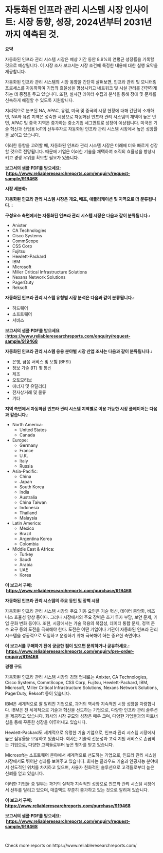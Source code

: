 <p><h1>자동화된 인프라 관리 시스템 시장 인사이트: 시장 동향, 성장, 2024년부터 2031년까지 예측된 것.</h1></p><p><strong>요약</strong></p>
<p><p>자동화된 인프라 관리 시스템 시장은 예상 기간 동안 8.9%의 연평균 성장률을 기록할 것으로 예상됩니다. 이 시장 조사 보고서는 시장 조건에 특정한 내용에 대한 실행 요약을 제공합니다. </p><p>자동화된 인프라 관리 시스템의 시장 동향을 간단히 살펴보면, 인프라 관리 및 모니터링 프로세스를 자동화하여 기업의 효율성을 향상시키고 네트워크 및 시설 관리를 간편하게 하는 데 중점을 두고 있습니다. 또한, 실시간 데이터 수집과 분석을 통해 장애 및 문제를 신속하게 해결할 수 있도록 지원합니다.</p><p>지리적으로 분포된 NA, APAC, 유럽, 미국 및 중국의 시장 현황에 대해 간단히 소개하면, NA와 유럽 지역은 성숙한 시장으로 자동화된 인프라 관리 시스템의 채택이 높은 반면, APAC 및 중국 지역은 증가하는 중소기업 세그먼트로 성장이 예상됩니다. 미국은 기술 혁신과 산업용 IoT의 선두주자로 자동화된 인프라 관리 시스템 시장에서 높은 성장률을 보이고 있습니다.</p><p>이러한 동향을 고려할 때, 자동화된 인프라 관리 시스템 시장은 미래에 더욱 빠르게 성장할 것으로 전망됩니다. 때문에 기업은 이러한 기술을 채택하여 조직의 효율성을 향상시키고 경쟁 우위를 확보할 필요가 있습니다.</p></p>
<p><strong>보고서의 샘플 PDF를 받으세요: &nbsp;<a href="https://www.reliableresearchreports.com/enquiry/request-sample/919468">https://www.reliableresearchreports.com/enquiry/request-sample/919468</a></strong></p>
<p><strong>시장 세분화:</strong></p>
<p><strong> 자동화된 인프라 관리 시스템 시장은 개요, 배포, 애플리케이션 및 지역으로 더 분류됩니다. :</strong></p>
<p><strong>구성요소 측면에서는 자동화된 인프라 관리 시스템 시장은 다음과 같이 분류됩니다.:</strong></p>
<p><ul><li>Anixter</li><li>CA Technologies</li><li>Cisco Systems</li><li>CommScope</li><li>CSS Corp</li><li>Fujitsu</li><li>Hewlett-Packard</li><li>IBM</li><li>Microsoft</li><li>Miller Critical Infrastructure Solutions</li><li>Nexans Network Solutions</li><li>PagerDuty</li><li>Reksoft</li></ul></p>
<p><strong> 자동화된 인프라 관리 시스템 유형별 시장 분석은 다음과 같이 분류됩니다.:</strong></p>
<p><ul><li>하드웨어</li><li>소프트웨어</li><li>서비스</li></ul></p>
<p><strong>보고서의 샘플 PDF를 받으세요 :<a href="https://www.reliableresearchreports.com/enquiry/request-sample/919468">https://www.reliableresearchreports.com/enquiry/request-sample/919468</a></strong></p>
<p><strong> 자동화된 인프라 관리 시스템 응용 분야별 시장 산업 조사는 다음과 같이 분류됩니다.:</strong></p>
<p><ul><li>은행, 금융 서비스 및 보험 (BFSI)</li><li>정보 기술 (IT) 및 통신</li><li>제조</li><li>오토모티브</li><li>에너지 및 유틸리티</li><li>전자상거래 및 물류</li><li>기타</li></ul></p>
<p><strong>지역 측면에서 자동화된 인프라 관리 시스템 지역별로 이용 가능한 시장 플레이어는 다음과 같습니다.:</strong></p>
<p><ul>
    <li>
        North America:
        <ul>
            <li>United States</li>
            <li>Canada</li>
        </ul>
    </li>
    <li>
        Europe:
        <ul>
            <li>Germany</li>
            <li>France</li>
            <li>U.K.</li>
            <li>Italy</li>
            <li>Russia</li>
        </ul>
    </li>
    <li>
        Asia-Pacific:
        <ul>
            <li>China</li>
            <li>Japan</li>
            <li>South Korea</li>
            <li>India</li>
            <li>Australia</li>
            <li>China Taiwan</li>
            <li>Indonesia</li>
            <li>Thailand</li>
            <li>Malaysia</li>
        </ul>
    </li>
    <li>
        Latin America:
        <ul>
            <li>Mexico</li>
            <li>Brazil</li>
            <li>Argentina Korea</li>
            <li>Colombia</li>
        </ul>
    </li>
    <li>
        Middle East & Africa:
        <ul>
            <li>Turkey</li>
            <li>Saudi</li>
            <li>Arabia</li>
            <li>UAE</li>
            <li>Korea</li>
        </ul>
    </li>
    </ul></p>
<p><strong>이 보고서 구매: &nbsp;<a href="https://www.reliableresearchreports.com/purchase/919468">https://www.reliableresearchreports.com/purchase/919468</a></strong></p>
<p><strong>자동화된 인프라 관리 시스템의 주요 동인 및 장벽 시장</strong></p>
<p><p>자동화된 인프라 관리 시스템 시장의 주요 기동 요인은 기술 혁신, 데이터 중앙화, 비즈니스 효율성 향상 등이다. 그러나 시장에서의 주요 장벽은 초기 투자 부담, 보안 문제, 기업 문화 변화 등이다. 또한, 시장에서는 기술 적용의 복잡성, 데이터 통합 문제, 정책 준수 요구 등의 도전을 극복해야 한다. 도전은 어떤 기업이나 기관이 자동화된 인프라 관리 시스템을 성공적으로 도입하고 운영하기 위해 극복해야 하는 중요한 측면이다.</p></p>
<p><strong>이 보고서를 구매하기 전에 궁금한 점이 있으면 문의하거나 공유하세요.: &nbsp;<a href="https://www.reliableresearchreports.com/enquiry/pre-order-enquiry/919468">https://www.reliableresearchreports.com/enquiry/pre-order-enquiry/919468</a></strong></p>
<p><strong>경쟁 구도</strong></p>
<p><p>자동화된 인프라 관리 시스템 시장의 경쟁 업체로는 Anixter, CA Technologies, Cisco Systems, CommScope, CSS Corp, Fujitsu, Hewlett-Packard, IBM, Microsoft, Miller Critical Infrastructure Solutions, Nexans Network Solutions, PagerDuty, Reksoft 등이 있습니다. </p><p>IBM은 세계적으로 잘 알려진 기업으로, 과거의 역사와 지속적인 시장 성장을 자랑합니다. IBM은 전 세계적으로 기술과 혁신을 선도하는 기업으로, 다양한 인프라 관리 솔루션을 제공하고 있습니다. 회사의 시장 규모와 성장은 매우 크며, 다양한 기업들과의 파트너십을 통해 꾸준한 성장을 이루어내고 있습니다.</p><p>Hewlett-Packard도 세계적으로 유명한 기술 기업으로, 인프라 관리 시스템 시장에서 높은 점유율을 보유하고 있습니다. 회사는 기술적 전문성과 고객 지원 서비스로 손꼽히는 기업으로, 다양한 고객들로부터 높은 평가를 받고 있습니다. </p><p>Microsoft는 소프트웨어 분야에서 세계적으로 선도하는 기업으로, 인프라 관리 시스템 시장에서도 뛰어난 성과를 보여주고 있습니다. 회사는 클라우드 기술과 인공지능 분야에서 선도적인 위치를 차지하고 있으며, 사용자 친화적인 솔루션으로 고객들로부터 높은 신뢰를 얻고 있습니다. </p><p>이러한 기업들 중 일부는 과거의 실적과 지속적인 성장으로 인프라 관리 시스템 시장에서 선두를 달리고 있으며, 매출액도 꾸준히 증가하고 있는 것으로 알려져 있습니다.</p></p>
<p><strong>이 보고서 구매: &nbsp; <a href="https://www.reliableresearchreports.com/purchase/919468">https://www.reliableresearchreports.com/purchase/919468</a></strong></p>
<p><strong>보고서의 샘플 PDF를 받으세요: &nbsp;<a href="https://www.reliableresearchreports.com/enquiry/request-sample/919468">https://www.reliableresearchreports.com/enquiry/request-sample/919468</a></strong><strong></strong></p>
<p>&nbsp;</p>
<p>Check more reports on https://www.reliableresearchreports.com/</p>